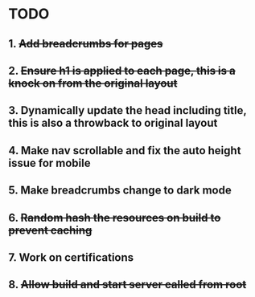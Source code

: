 # TODO

## 1. ~~Add breadcrumbs for pages~~
## 2. ~~Ensure h1 is applied to each page, this is a knock on from the original layout~~
## 3. Dynamically update the head including title, this is also a throwback to original layout
## 4. Make nav scrollable and fix the auto height issue for mobile
## 5. Make breadcrumbs change to dark mode
## 6. ~~Random hash the resources on build to prevent caching~~
## 7. Work on certifications
## 8. ~~Allow build and start server called from root~~



